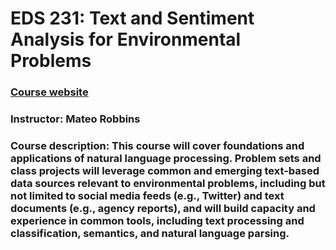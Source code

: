 # EDS 231: Text and Sentiment Analysis for Environmental Problems
### [Course website](https://maro406.github.io/EDS_231-text-sentiment/)
### Instructor: Mateo Robbins

### Course description: This course will cover foundations and applications of natural language processing. Problem sets and class projects will leverage common and emerging text-based data sources relevant to environmental problems, including but not limited to social media feeds (e.g., Twitter) and text documents (e.g., agency reports), and will build capacity and experience in common tools, including text processing and classification, semantics, and natural language parsing.
